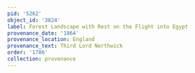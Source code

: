 ```yaml
---
pid: '5262'
object_id: '3824'
label: Forest Landscape with Rest on the Flight into Egypt
provenance_date: '1864'
provenance_location: England
provenance_text: Third Lord Northwick
order: '1786'
collection: provenance
---
```

